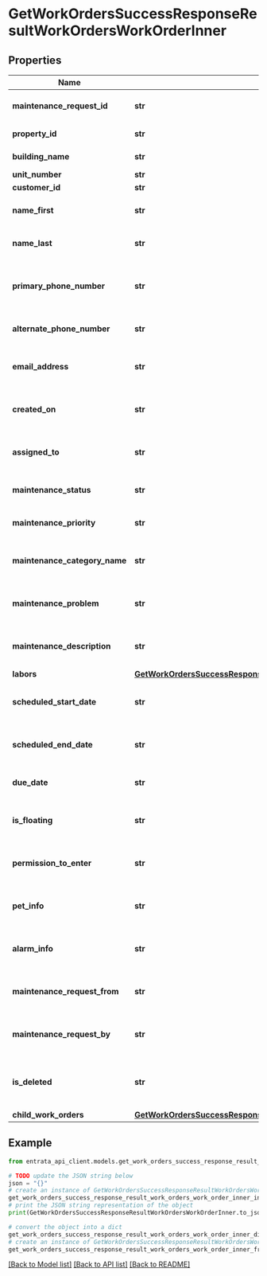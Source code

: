 # GetWorkOrdersSuccessResponseResultWorkOrdersWorkOrderInner


## Properties

Name | Type | Description | Notes
------------ | ------------- | ------------- | -------------
**maintenance_request_id** | **str** | ID of the maintenance request | 
**property_id** | **str** | ID of the property | 
**building_name** | **str** | Building name | 
**unit_number** | **str** | Unit number | 
**customer_id** | **str** | Customer ID | 
**name_first** | **str** | First name of the customer | 
**name_last** | **str** | Last name of the customer | 
**primary_phone_number** | **str** | Primary phone number of the customer | 
**alternate_phone_number** | **str** | Alternate phone number | [optional] 
**email_address** | **str** | Email address of the customer | [optional] 
**created_on** | **str** | Timestamp of when the request was created | 
**assigned_to** | **str** | Employee assigned to the work order | 
**maintenance_status** | **str** | Status of the maintenance request | 
**maintenance_priority** | **str** | Priority level of the work order | 
**maintenance_category_name** | **str** | Category of the maintenance request | 
**maintenance_problem** | **str** | Problem related to the maintenance | 
**maintenance_description** | **str** | Description of the maintenance issue | 
**labors** | [**GetWorkOrdersSuccessResponseResultWorkOrdersWorkOrderInnerLabors**](GetWorkOrdersSuccessResponseResultWorkOrdersWorkOrderInnerLabors.md) |  | [optional] 
**scheduled_start_date** | **str** | Scheduled start date for the work order | [optional] 
**scheduled_end_date** | **str** | Scheduled end date for the work order | [optional] 
**due_date** | **str** | Due date for the work order | [optional] 
**is_floating** | **str** | Indicates if the work order is floating | [optional] 
**permission_to_enter** | **str** | Indicates if permission to enter is granted | [optional] 
**pet_info** | **str** | Information about pets at the location | [optional] 
**alarm_info** | **str** | Alarm information for the location | [optional] 
**maintenance_request_from** | **str** | Source of the maintenance request | [optional] 
**maintenance_request_by** | **str** | Person who created the maintenance request | [optional] 
**is_deleted** | **str** | Indicates if the work order has been deleted | [optional] 
**child_work_orders** | [**GetWorkOrdersSuccessResponseResultWorkOrdersWorkOrderInnerChildWorkOrders**](GetWorkOrdersSuccessResponseResultWorkOrdersWorkOrderInnerChildWorkOrders.md) |  | [optional] 

## Example

```python
from entrata_api_client.models.get_work_orders_success_response_result_work_orders_work_order_inner import GetWorkOrdersSuccessResponseResultWorkOrdersWorkOrderInner

# TODO update the JSON string below
json = "{}"
# create an instance of GetWorkOrdersSuccessResponseResultWorkOrdersWorkOrderInner from a JSON string
get_work_orders_success_response_result_work_orders_work_order_inner_instance = GetWorkOrdersSuccessResponseResultWorkOrdersWorkOrderInner.from_json(json)
# print the JSON string representation of the object
print(GetWorkOrdersSuccessResponseResultWorkOrdersWorkOrderInner.to_json())

# convert the object into a dict
get_work_orders_success_response_result_work_orders_work_order_inner_dict = get_work_orders_success_response_result_work_orders_work_order_inner_instance.to_dict()
# create an instance of GetWorkOrdersSuccessResponseResultWorkOrdersWorkOrderInner from a dict
get_work_orders_success_response_result_work_orders_work_order_inner_from_dict = GetWorkOrdersSuccessResponseResultWorkOrdersWorkOrderInner.from_dict(get_work_orders_success_response_result_work_orders_work_order_inner_dict)
```
[[Back to Model list]](../README.md#documentation-for-models) [[Back to API list]](../README.md#documentation-for-api-endpoints) [[Back to README]](../README.md)


